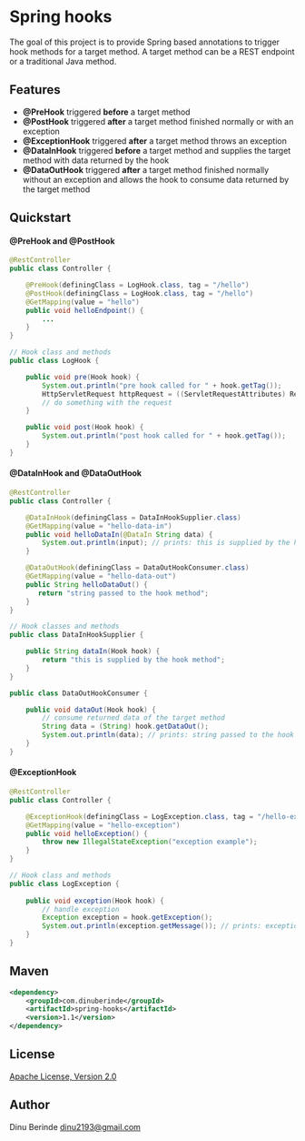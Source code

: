 # Spring hooks
 
The goal of this project is to provide Spring based annotations to trigger hook methods for a target method.
A target method can be a REST endpoint or a traditional Java method.

## Features
* **@PreHook** triggered **before** a target method
* **@PostHook** triggered **after** a target method finished normally or with an exception
* **@ExceptionHook** triggered **after** a target method throws an exception
* **@DataInHook** triggered **before** a target method and supplies the target method with data returned by the hook 
* **@DataOutHook** triggered **after** a target method finished normally without an exception and allows the hook to consume data returned by the target method
  
## Quickstart

#### @PreHook and @PostHook

```java
@RestController
public class Controller {

    @PreHook(definingClass = LogHook.class, tag = "/hello")
    @PostHook(definingClass = LogHook.class, tag = "/hello")
    @GetMapping(value = "hello")
    public void helloEndpoint() {
        ...
    }
}

// Hook class and methods
public class LogHook {

    public void pre(Hook hook) {
        System.out.println("pre hook called for " + hook.getTag());
        HttpServletRequest httpRequest = ((ServletRequestAttributes) RequestContextHolder.currentRequestAttributes()).getRequest();
        // do something with the request
    }

    public void post(Hook hook) {
        System.out.println("post hook called for " + hook.getTag());    
    }
}
```

#### @DataInHook and @DataOutHook

```java
@RestController
public class Controller {

    @DataInHook(definingClass = DataInHookSupplier.class)
    @GetMapping(value = "hello-data-in")
    public void helloDataIn(@DataIn String data) {
        System.out.println(input); // prints: this is supplied by the hook method
    }

    @DataOutHook(definingClass = DataOutHookConsumer.class)
    @GetMapping(value = "hello-data-out")
    public String helloDataOut() {
       return "string passed to the hook method";
    }
}

// Hook classes and methods
public class DataInHookSupplier {

    public String dataIn(Hook hook) {
        return "this is supplied by the hook method";
    }
}

public class DataOutHookConsumer {

    public void dataOut(Hook hook) {
        // consume returned data of the target method
        String data = (String) hook.getDataOut();
        System.out.println(data); // prints: string passed to the hook method
    }
}
```
#### @ExceptionHook
```java
@RestController
public class Controller {

    @ExceptionHook(definingClass = LogException.class, tag = "/hello-exception")
    @GetMapping(value = "hello-exception")
    public void helloException() {
        throw new IllegalStateException("exception example");
    }
}

// Hook class and methods
public class LogException {
    
    public void exception(Hook hook) {
        // handle exception
        Exception exception = hook.getException();
        System.out.println(exception.getMessage()); // prints: exception example
    }
}
```
## Maven

```xml
<dependency>
    <groupId>com.dinuberinde</groupId>
    <artifactId>spring-hooks</artifactId>
    <version>1.1</version>
</dependency>
```

## License

[Apache License, Version 2.0](https://www.apache.org/licenses/LICENSE-2.0.html)

## Author
Dinu Berinde <dinu2193@gmail.com>
